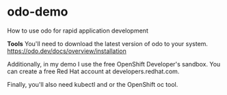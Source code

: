 # odo-demo
How to use odo for rapid application development

**Tools**
You'll need to download the latest version of odo to your system.
https://odo.dev/docs/overview/installation

Additionally, in my demo I use the free OpenShift Developer's sandbox. You can create a free Red Hat account at developers.redhat.com.

Finally, you'll also need kubectl and or the OpenShift oc tool. 

